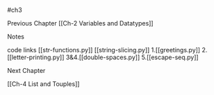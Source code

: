 #ch3

Previous Chapter
[[Ch-2 Variables and Datatypes]]


Notes


code links
[[str-functions.py]]
[[string-slicing.py]]
1.[[greetings.py]]
2.[[letter-printing.py]]
3&4.[[double-spaces.py]]
5.[[escape-seq.py]]


Next Chapter

[[Ch-4 List and Touples]]
